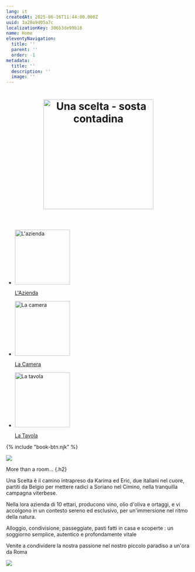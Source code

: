 ```yaml
---
lang: it
createdAt: 2025-06-16T11:44:00.000Z
uuid: 3a20a9d05a7c
localizationKey: 306b3de99b18
name: Home
eleventyNavigation:
  title: ''
  parent: ''
  order: -1
metadata:
  title: ''
  description: ''
  image: ''
---
```

<header>
  <h1>
    <img src="/_images/logo-Una_Scelta_Sosta.webp" width="300" alt="Una scelta - sosta contadina" loading="eager" />
  </h1>
</header>

<section class="home-links">
  <ul role="list" class="switcher">
    <li class="breakout-clickable">
      <img src="/_images/Maison-ombre.webp" alt="L'azienda" width="150" />
      <p class="h4"><a href="/it/farm/" class="clickable">L'Azienda</a></p>
    </li>
    <li class="breakout-clickable">
      <img src="/_images/Main-clefs-ombre.webp" alt="La camera" width="150" />
      <p class="h4"><a href="/it/room/" class="clickable">La Camera</a></p>
    </li>
    <li class="breakout-clickable">
      <img src="/_images/Main-pates-ombre.webp" alt="La tavola" width="150" />
      <p class="h4"><a href="/it/table/" class="clickable">La Tavola</a></p>
    </li>
  </ul>
</section>

{% include "book-btn.njk" %}

![](/_images/FF7D8734-C740-4332-A548-E7CA01E2CB85.webp)

More than a room... {.h2}

Una Scelta è il camino intrapreso da Karima ed Eric, due italiani nel cuore, partiti da Belgio per mettere radici a Soriano nel Cimino, nella tranquilla campagna viterbese.

Nella lora azienda di 10 ettari, producono vino, olio d'oliva e ortaggi, e vi accolgono in un contesto sereno ed esclusivo, per un'immersione nel ritmo della natura.

Alloggio, condivisione, passeggiate, pasti fatti in casa e scoperte : un soggiorno semplice, autentico e profondamente vitale

<!--
ON CHANGE LA PHOTO  : PHOTO VUE HOME.JPG DANS DROPBOX UNA SCELTA
TEXTE MODIFIÉ CF CI DESSUS
ON GARDE LE DESSIN
-->

<section class="full-bleed-before">
  <p>Venite a condividere la nostra passione nel nostro piccolo paradiso a un'ora da Roma</p>
</section>

![](/_images/30B11B1D-F306-4ABB-80C1-491AF03C671D.webp)
